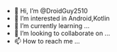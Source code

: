 - 👋 Hi, I’m @DroidGuy2510
- 👀 I’m interested in Android,Kotlin
- 🌱 I’m currently learning ...
- 💞️ I’m looking to collaborate on ...
- 📫 How to reach me ...

<!---
DroidGuy2510/DroidGuy2510 is a ✨ special ✨ repository because its `README.md` (this file) appears on your GitHub profile.
You can click the Preview link to take a look at your changes.
--->
